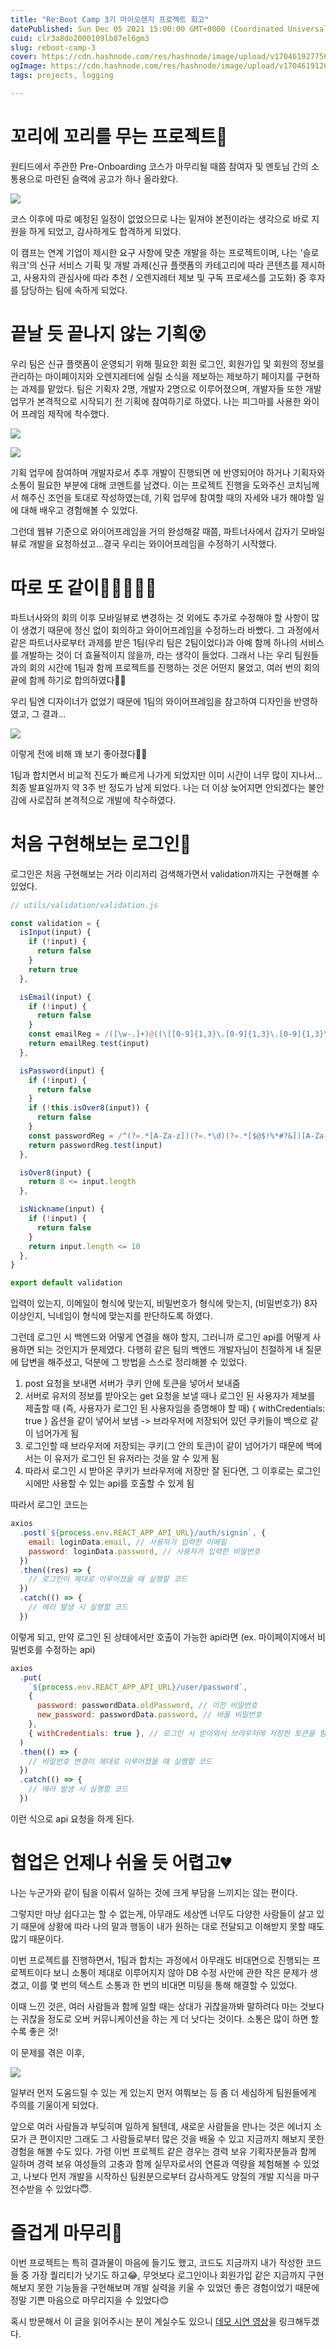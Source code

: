 ```yaml
---
title: "Re:Boot Camp 3기 마이오렌지 프로젝트 회고"
datePublished: Sun Dec 05 2021 15:00:00 GMT+0000 (Coordinated Universal Time)
cuid: clr3a8do2000109lb87el6gm3
slug: reboot-camp-3
cover: https://cdn.hashnode.com/res/hashnode/image/upload/v1704619277502/53142cd8-f8a9-44ce-8657-be6a9ed1c470.png
ogImage: https://cdn.hashnode.com/res/hashnode/image/upload/v1704619126890/b806ab74-06c1-4679-9a93-8d05ef17911d.png
tags: projects, logging

---
```


# 꼬리에 꼬리를 무는 프로젝트💫

원티드에서 주관한 Pre-Onboarding 코스가 마무리될 때쯤 참여자 및 멘토님 간의 소통용으로 마련된 슬랙에 공고가 하나 올라왔다.

![](https://images.velog.io/images/carmine/post/ef05dd09-0c0d-43dd-89a2-75b345501977/image.png)

코스 이후에 따로 예정된 일정이 없었으므로 나는 밑져야 본전이라는 생각으로 바로 지원을 하게 되었고, 감사하게도 합격하게 되었다.

이 캠프는 연계 기업이 제시한 요구 사항에 맞춘 개발을 하는 프로젝트이며, 나는 '슬로워크'의 신규 서비스 기획 및 개발 과제(신규 플랫폼의 카테고리에 따라 콘텐츠를 제시하고, 사용자의 관심사에 따라 추천 / 오렌지레터 제보 및 구독 프로세스를 고도화) 중 후자를 담당하는 팀에 속하게 되었다.

# 끝날 듯 끝나지 않는 기획😵

우리 팀은 신규 플랫폼이 운영되기 위해 필요한 회원 로그인, 회원가입 및 회원의 정보를 관리하는 마이페이지와 오렌지레터에 실릴 소식을 제보하는 제보하기 페이지를 구현하는 과제를 맡았다. 팀은 기획자 2명, 개발자 2명으로 이루어졌으며, 개발자들 또한 개발 업무가 본격적으로 시작되기 전 기획에 참여하기로 하였다. 나는 피그마를 사용한 와이어 프레임 제작에 착수했다.

![](https://images.velog.io/images/carmine/post/921bd753-7d3b-4db4-9840-336349449182/image.png)

![](https://images.velog.io/images/carmine/post/3f4d7ede-a077-491d-87d1-469da034428f/image.png)

기획 업무에 참여하며 개발자로서 추후 개발이 진행되면 에 반영되어야 하거나 기획자와 소통이 필요한 부분에 대해 코멘트를 남겼다. 이는 프로젝트 진행을 도와주신 코치님께서 해주신 조언을 토대로 작성하였는데, 기획 업무에 참여할 때의 자세와 내가 해야할 일에 대해 배우고 경험해볼 수 있었다.

그런데 웹뷰 기준으로 와이어프레임을 거의 완성해갈 때쯤, 파트너사에서 갑자기 모바일뷰로 개발을 요청하셨고...결국 우리는 와이어프레임을 수정하기 시작했다.

# 따로 또 같이👩🏻‍🤝‍👩🏻

파트너사와의 회의 이후 모바일뷰로 변경하는 것 외에도 추가로 수정해야 할 사항이 많이 생겼기 때문에 정신 없이 회의하고 와이어프레임을 수정하느라 바빴다. 그 과정에서 같은 파트너사로부터 과제를 받은 1팀(우리 팀은 2팀이었다)과 아예 함께 하나의 서비스를 개발하는 것이 더 효율적이지 않을까, 라는 생각이 들었다. 그래서 나는 우리 팀원들과의 회의 시간에 1팀과 함께 프로젝트를 진행하는 것은 어떤지 물었고, 여러 번의 회의 끝에 함께 하기로 합의하였다👍🏻

우리 팀엔 디자이너가 없었기 때문에 1팀의 와이어프레임을 참고하여 디자인을 반영하였고, 그 결과...

![](https://images.velog.io/images/carmine/post/dfd27d08-2e80-4879-9221-b0b503288362/image.png)

이렇게 전에 비해 꽤 보기 좋아졌다👍🏻

1팀과 합치면서 비교적 진도가 빠르게 나가게 되었지만 이미 시간이 너무 많이 지나서...최종 발표일까지 약 3주 반 정도가 남게 되었다. 나는 더 이상 늦어지면 안되겠다는 불안감에 사로잡혀 본격적으로 개발에 착수하였다.

# 처음 구현해보는 로그인🤯

로그인은 처음 구현해보는 거라 이리저리 검색해가면서 validation까지는 구현해볼 수 있었다.

```jsx
// utils/validation/validation.js

const validation = {
  isInput(input) {
    if (!input) {
      return false
    }
    return true
  },

  isEmail(input) {
    if (!input) {
      return false
    }
    const emailReg = /([\w-.]+)@((\[[0-9]{1,3}\.[0-9]{1,3}\.[0-9]{1,3}\.)|(([\w-]+\.)+))([a-zA-Z]{2,4}|[0-9]{1,3})(\]?)$/
    return emailReg.test(input)
  },

  isPassword(input) {
    if (!input) {
      return false
    }
    if (!this.isOver8(input)) {
      return false
    }
    const passwordReg = /^(?=.*[A-Za-z])(?=.*\d)(?=.*[$@$!%*#?&])[A-Za-z\d$@$!%*#?&]{8,}$/
    return passwordReg.test(input)
  },

  isOver8(input) {
    return 8 <= input.length
  },

  isNickname(input) {
    if (!input) {
      return false
    }
    return input.length <= 10
  },
}

export default validation
```

입력이 있는지, 이메일이 형식에 맞는지, 비밀번호가 형식에 맞는지, (비밀번호가) 8자 이상인지, 닉네임이 형식에 맞는지를 판단하도록 하였다.

그런데 로그인 시 백엔드와 어떻게 연결을 해야 할지, 그러니까 로그인 api를 어떻게 사용하면 되는 것인지가 문제였다. 다행히 같은 팀의 백엔드 개발자님이 친절하게 내 질문에 답변을 해주셨고, 덕분에 그 방법을 스스로 정리해볼 수 있었다.

1. post 요청을 보내면 서버가 쿠키 안에 토큰을 넣어서 보내줌
2. 서버로 유저의 정보를 받아오는 get 요청을 보낼 때나 로그인 된 사용자가 제보를 제출할 때 (즉, 사용자가 로그인 된 사용자임을 증명해야 할 때) { withCredentials: true } 옵션을 같이 넣어서 보냄 -> 브라우저에 저장되어 있던 쿠키들이 백으로 같이 넘어가게 됨
3. 로그인할 때 브라우저에 저장되는 쿠키(그 안의 토큰)이 같이 넘어가기 때문에 백에서는 이 유저가 로그인 된 유저라는 것을 알 수 있게 됨
4. 따라서 로그인 시 받아온 쿠키가 브라우저에 저장만 잘 된다면, 그 이후로는 로그인 시에만 사용할 수 있는 api를 호출할 수 있게 됨

따라서 로그인 코드는

```jsx
axios
  .post(`${process.env.REACT_APP_API_URL}/auth/signin`, {
    email: loginData.email, // 사용자가 입력한 이메일
    password: loginData.password, // 사용자가 입력한 비밀번호
  })
  .then((res) => {
    // 로그인이 제대로 이루어졌을 때 실행할 코드
  })
  .catch(() => {
    // 에러 발생 시 실행할 코드
  })
```

이렇게 되고, 만약 로그인 된 상태에서만 호출이 가능한 api라면 (ex. 마이페이지에서 비밀번호를 수정하는 api)

```jsx
axios
  .put(
    `${process.env.REACT_APP_API_URL}/user/password`,
    {
      password: passwordData.oldPassword, // 이전 비밀번호
      new_password: passwordData.password, // 바꿀 비밀번호
    },
    { withCredentials: true }, // 로그인 시 받아와서 브라우저에 저장한 토큰을 함께 백으로 보내는 코드
  )
  .then(() => {
    // 비밀번호 변경이 제대로 이루어졌을 때 실행할 코드
  })
  .catch(() => {
    // 에러 발생 시 실행할 코드
  })
```

이런 식으로 api 요청을 하게 된다.

# 협업은 언제나 쉬울 듯 어렵고💔

나는 누군가와 같이 팀을 이뤄서 일하는 것에 크게 부담을 느끼지는 않는 편이다.

그렇지만 마냥 쉽다고는 할 수 없는게, 아무래도 세상엔 너무도 다양한 사람들이 살고 있기 때문에 상황에 따라 나의 말과 행동이 내가 원하는 대로 전달되고 이해받지 못할 때도 많기 때문이다.

이번 프로젝트를 진행하면서, 1팀과 합치는 과정에서 아무래도 비대면으로 진행되는 프로젝트이다 보니 소통이 제대로 이루어지지 않아 DB 수정 사안에 관한 작은 문제가 생겼고, 이를 몇 번의 텍스트 소통과 한 번의 비대면 미팅을 통해 해결할 수 있었다.

이때 느낀 것은, 여러 사람들과 함께 일할 때는 상대가 귀찮을까봐 말하려다 마는 것보다는 귀찮을 정도로 오버 커뮤니케이션을 하는 게 더 낫다는 것이다. 소통은 많이 하면 할수록 좋은 것!

이 문제를 겪은 이후,

![](https://images.velog.io/images/carmine/post/3946e7c0-4b43-40a2-ba2a-dea6b5ee71cc/image.png)

일부러 먼저 도움드릴 수 있는 게 있는지 먼저 여쭤보는 등 좀 더 세심하게 팀원들에게 주의를 기울이게 되었다.

앞으로 여러 사람들과 부딪히며 일하게 될텐데, 새로운 사람들을 만나는 것은 에너지 소모가 큰 편이지만 그래도 그 사람들로부터 많은 것을 배울 수 있고 지금까지 해보지 못한 경험을 해볼 수도 있다. 가령 이번 프로젝트 같은 경우는 경력 보유 기획자분들과 함께 일하며 경력 보유 여성들의 고충과 함께 실무자로서의 연륜과 역량을 체험해볼 수 있었고, 나보다 먼저 개발을 시작하신 팀원분으로부터 감사하게도 양질의 개발 지식을 마구 전수받을 수 있었다😇.

# 즐겁게 마무리🤗

이번 프로젝트는 특히 결과물이 마음에 들기도 했고, 코드도 지금까지 내가 작성한 코드들 중 가장 퀄리티가 낫기도 하고😂, 무엇보다 로그인이나 회원가입 같은 지금까지 구현해보지 못한 기능들을 구현해보며 개발 실력을 키울 수 있었던 좋은 경험이었기 때문에 정말 기쁜 마음으로 마무리지을 수 있었다😊

혹시 방문해서 이 글을 읽어주시는 분이 계실수도 있으니 [데모 시연 영상](https://bit.ly/myorange-demo-vid)을 링크해두겠다.
